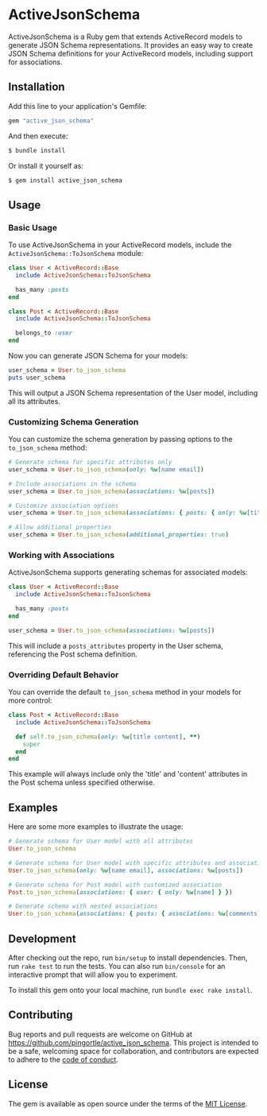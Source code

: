 # ActiveJsonSchema

ActiveJsonSchema is a Ruby gem that extends ActiveRecord models to generate JSON Schema representations. It provides an easy way to create JSON Schema definitions for your ActiveRecord models, including support for associations.

## Installation

Add this line to your application's Gemfile:

```ruby
gem "active_json_schema"
```

And then execute:

```bash
$ bundle install
```

Or install it yourself as:

```bash
$ gem install active_json_schema
```

## Usage

### Basic Usage

To use ActiveJsonSchema in your ActiveRecord models, include the `ActiveJsonSchema::ToJsonSchema` module:

```ruby
class User < ActiveRecord::Base
  include ActiveJsonSchema::ToJsonSchema

  has_many :posts
end

class Post < ActiveRecord::Base
  include ActiveJsonSchema::ToJsonSchema

  belongs_to :user
end
```

Now you can generate JSON Schema for your models:

```ruby
user_schema = User.to_json_schema
puts user_schema
```

This will output a JSON Schema representation of the User model, including all its attributes.

### Customizing Schema Generation

You can customize the schema generation by passing options to the `to_json_schema` method:

```ruby
# Generate schema for specific attributes only
user_schema = User.to_json_schema(only: %w[name email])

# Include associations in the schema
user_schema = User.to_json_schema(associations: %w[posts])

# Customize association options
user_schema = User.to_json_schema(associations: { posts: { only: %w[title content] } })

# Allow additional properties
user_schema = User.to_json_schema(additional_properties: true)
```

### Working with Associations

ActiveJsonSchema supports generating schemas for associated models:

```ruby
class User < ActiveRecord::Base
  include ActiveJsonSchema::ToJsonSchema

  has_many :posts
end

user_schema = User.to_json_schema(associations: %w[posts])
```

This will include a `posts_attributes` property in the User schema, referencing the Post schema definition.

### Overriding Default Behavior

You can override the default `to_json_schema` method in your models for more control:

```ruby
class Post < ActiveRecord::Base
  include ActiveJsonSchema::ToJsonSchema

  def self.to_json_schema(only: %w[title content], **)
    super
  end
end
```

This example will always include only the 'title' and 'content' attributes in the Post schema unless specified otherwise.

## Examples

Here are some more examples to illustrate the usage:

```ruby
# Generate schema for User model with all attributes
User.to_json_schema

# Generate schema for User model with specific attributes and associations
User.to_json_schema(only: %w[name email], associations: %w[posts])

# Generate schema for Post model with customized association
Post.to_json_schema(associations: { user: { only: %w[name] } })

# Generate schema with nested associations
User.to_json_schema(associations: { posts: { associations: %w[comments] } })
```

## Development

After checking out the repo, run `bin/setup` to install dependencies. Then, run `rake test` to run the tests. You can also run `bin/console` for an interactive prompt that will allow you to experiment.

To install this gem onto your local machine, run `bundle exec rake install`.

## Contributing

Bug reports and pull requests are welcome on GitHub at https://github.com/pingortle/active_json_schema. This project is intended to be a safe, welcoming space for collaboration, and contributors are expected to adhere to the [code of conduct](CODE_OF_CONDUCT.md).

## License

The gem is available as open source under the terms of the [MIT License](https://opensource.org/licenses/MIT).
